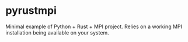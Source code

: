 # pyrustmpi

Minimal example of Python + Rust + MPI project. Relies on a working MPI installation being available on your system.